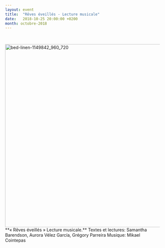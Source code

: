 ```yaml
---
layout: event
title:  "Rêves éveillés - Lecture musicale"
date:   2018-10-25 20:00:00 +0200
month: octobre-2018
---
```

&nbsp;

<img class=" size-full wp-image-5455 aligncenter" src="https://agendarts.files.wordpress.com/2018/10/bed-linen-1149842_960_720.jpg" alt="bed-linen-1149842_960_720" width="960" height="595" />  
**« Rêves éveillés » Lecture musicale.**  
Textes et lectures: Samantha Barendson, Aurora Vélez García, Grégory Parreira  
Musique: Mikael Cointepas

&nbsp;